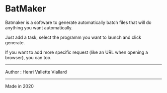 # BatMaker

Batmaker is a software to generate automatically batch files that will do anything you want automatically.

Just add a task, select the programm you want to launch and click generate.

If you want to add more specific request (like an URL when opening a browser), you can too.

***

Author : Henri Vallette Viallard

***

Made in 2020
